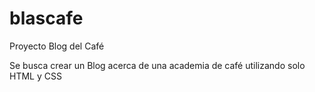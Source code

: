 # blascafe
Proyecto Blog del Café

Se busca crear un Blog acerca de una academia de café utilizando solo HTML y CSS


